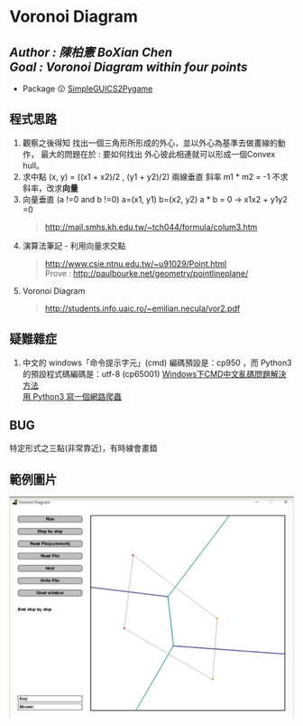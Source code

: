 Voronoi Diagram
=== 
*Author : 陳柏憲 BoXian Chen*<br>
*Goal : Voronoi Diagram within four points*
---
* Package 😗
[SimpleGUICS2Pygame](https://pypi.python.org/pypi/SimpleGUICS2Pygame)

## 程式思路
1. 觀察之後得知 找出一個三角形所形成的外心，並以外心為基準去做畫線的動作， 最大的問題在於 : 要如何找出 外心彼此相連就可以形成一個Convex hull。
2. 求中點 (x, y) = ((x1 + x2)/2 , (y1 + y2)/2) 兩線垂直 斜率 m1 * m2 = -1 不求斜率，改求**向量**
3. 向量垂直 (a !=0 and b !=0) a=(x1, y1) b=(x2, y2) a * b = 0 -> x1x2 + y1y2 =0
    >http://mail.smhs.kh.edu.tw/~tch044/formula/colum3.htm
4. 演算法筆記 - 利用向量求交點
    >http://www.csie.ntnu.edu.tw/~u91029/Point.html<br>
    >Prove : http://paulbourke.net/geometry/pointlineplane/
7. Voronoi Diagram
    >http://students.info.uaic.ro/~emilian.necula/vor2.pdf


## 疑難雜症
1. 中文的 windows「命令提示字元」(cmd) 編碼預設是：cp950 ，而 Python3 的預設程式碼編碼是：utf-8 (cp65001)
[Windows下CMD中文亂碼問題解決方法](https://read01.com/Rg255.html#.W74ylmgzZPY)<br>
[用 Python3 寫一個網路爬蟲](http://marsray.pixnet.net/blog/post/61040521-%5Bpython3%5D-%E7%94%A8-python3-%E5%AF%AB%E4%B8%80%E5%80%8B%E7%B6%B2%E8%B7%AF%E7%88%AC%E8%9F%B2)


## BUG
特定形式之三點(非常靠近)，有時線會畫錯

## 範例圖片
![image](https://github.com/abc234466/Voronoi-Diagram/blob/master/voronoi%20diagram.gif)
